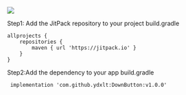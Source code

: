 [![](https://jitpack.io/v/ydxlt/DownButton.svg)](https://jitpack.io/#ydxlt/DownButton)

Step1: Add the JitPack repository to your project build.gradle 


	allprojects {
	    repositories {
	        maven { url 'https://jitpack.io' }
	    }
	}

Step2:Add the dependency to your app build.gradle

	 implementation 'com.github.ydxlt:DownButton:v1.0.0'
